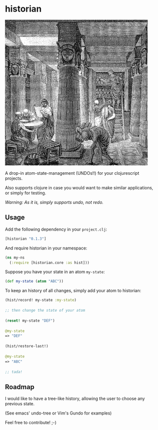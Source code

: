 historian
=========

<img src="https://raw.githubusercontent.com/Frozenlock/historian/master/472px-Ancientlibraryalex.jpg"
 alt="Historian logo" title="Library of Alexandria"/>


A drop-in atom-state-management (UNDOs!!) for your clojurescript projects.

Also supports clojure in case you would want to make similar applications, or simply for testing.

*Warning: As it is, simply supports undo, not redo.*


## Usage
Add the following dependency in your `project.clj`:
```clj
[historian "0.1.3"]
```

And require historian in your namespace:
```clj
(ns my-ns
  (:require [historian.core :as hist]))
```

Suppose you have your state in an atom `my-state`:
```clj
(def my-state (atom "ABC"))
```

To keep an history of all changes, simply add your atom to historian:

```clj
(hist/record! my-state :my-state)

;; then change the state of your atom

(reset! my-state "DEF")

@my-state
=> "DEF"

(hist/restore-last!)

@my-state
=> "ABC"

;; tada!
```


## Roadmap

I would like to have a tree-like history, allowing the user to choose any previous state.

(See emacs' undo-tree or Vim's Gundo for examples)

Feel free to contribute! ;-)



